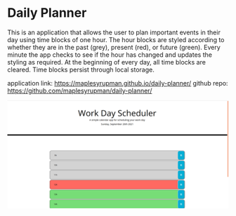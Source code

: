 # Daily Planner

This is an application that allows the user to plan important events in their day using time blocks of one hour. The hour blocks are styled according to whether they are in the past (grey), present (red), or future (green). Every minute the app checks to see if the hour has changed and updates the styling as required. At the beginning of every day, all time blocks are cleared. Time blocks persist through local storage. 

application link: https://maplesyrupman.github.io/daily-planner/ 
github repo: https://github.com/maplesyrupman/daily-planner/

!['image of application'](./Assets/application-image.png)